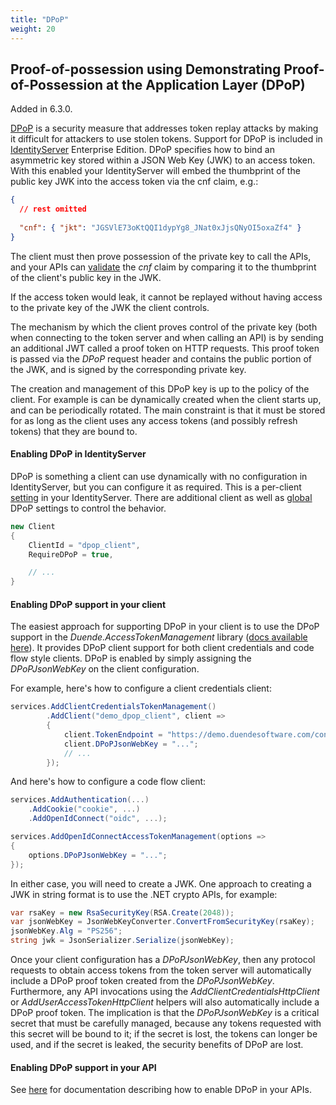 ```yaml
---
title: "DPoP"
weight: 20
---
```



## Proof-of-possession using Demonstrating Proof-of-Possession at the Application Layer (DPoP)

Added in 6.3.0. 

[DPoP](https://datatracker.ietf.org/doc/html/draft-ietf-oauth-dpop) is a security measure that addresses token replay attacks by making it difficult for attackers to use stolen tokens. Support for DPoP is included in [IdentityServer](https://duendesoftware.com/products/identityserver) Enterprise Edition. DPoP specifies how to bind an asymmetric key stored within a JSON Web Key (JWK) to an access token. With this enabled your IdentityServer will embed the thumbprint of the public key JWK into the access token via the cnf claim, e.g.:

```json
{
  // rest omitted
  
  "cnf": { "jkt": "JGSVlE73oKtQQI1dypYg8_JNat0xJjsQNyOI5oxaZf4" } 
}
```

The client must then prove possession of the private key to call the APIs, and your APIs can [validate](/identityserver/v6/apis/aspnetcore/confirmation) the *cnf* claim by comparing it to the thumbprint of the client's public key in the JWK.

If the access token would leak, it cannot be replayed without having access to the private key of the JWK the client controls.

The mechanism by which the client proves control of the private key (both when connecting to the token server and when calling an API) is by sending an additional JWT called a proof token on HTTP requests.
This proof token is passed via the *DPoP* request header and contains the public portion of the JWK, and is signed by the corresponding private key.

The creation and management of this DPoP key is up to the policy of the client.
For example is can be dynamically created when the client starts up, and can be periodically rotated.
The main constraint is that it must be stored for as long as the client uses any access tokens (and possibly refresh tokens) that they are bound to.

#### Enabling DPoP in IdentityServer

DPoP is something a client can use dynamically with no configuration in IdentityServer, but you can configure it as required.
This is a per-client [setting](/identityserver/v6/reference/models/client#dpop) in your IdentityServer.
There are additional client as well as [global](/identityserver/v6/reference/options#dpop) DPoP settings to control the behavior.

```csharp
new Client
{
    ClientId = "dpop_client",
    RequireDPoP = true,

    // ...
}
```

#### Enabling DPoP support in your client

The easiest approach for supporting DPoP in your client is to use the DPoP support in the *Duende.AccessTokenManagement* library ([docs available here](https://github.com/DuendeSoftware/Duende.AccessTokenManagement/wiki/DPoP)).
It provides DPoP client support for both client credentials and code flow style clients.
DPoP is enabled by simply assigning the *DPoPJsonWebKey* on the client configuration. 

For example, here's how to configure a client credentials client:

```csharp
services.AddClientCredentialsTokenManagement()
        .AddClient("demo_dpop_client", client =>
        {
            client.TokenEndpoint = "https://demo.duendesoftware.com/connect/token";
            client.DPoPJsonWebKey = "...";
            // ...
        });
```

And here's how to configure a code flow client:

```csharp
services.AddAuthentication(...)
    .AddCookie("cookie", ...)
    .AddOpenIdConnect("oidc", ...);

services.AddOpenIdConnectAccessTokenManagement(options => 
{
    options.DPoPJsonWebKey = "...";
});
```

In either case, you will need to create a JWK. One approach to creating a JWK in string format is to use the .NET crypto APIs, for example:

```csharp
var rsaKey = new RsaSecurityKey(RSA.Create(2048));
var jsonWebKey = JsonWebKeyConverter.ConvertFromSecurityKey(rsaKey);
jsonWebKey.Alg = "PS256";
string jwk = JsonSerializer.Serialize(jsonWebKey);
```

Once your client configuration has a *DPoPJsonWebKey*, then any protocol requests to obtain access tokens from the token server will automatically include a DPoP proof token created from the *DPoPJsonWebKey*.
Furthermore, any API invocations using the *AddClientCredentialsHttpClient* or *AddUserAccessTokenHttpClient* helpers will also automatically include a DPoP proof token. The implication is that the *DPoPJsonWebKey* is a critical secret that must be carefully managed, because any tokens requested with this secret will be bound to it; if the secret is lost, the tokens can longer be used, and if the secret is leaked, the security benefits of DPoP are lost.

#### Enabling DPoP support in your API

See [here](/identityserver/v6/apis/aspnetcore/confirmation#validating-dpop-proof-of-possession) for documentation describing how to enable DPoP in your APIs.

